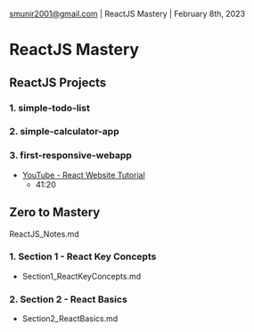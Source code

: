 smunir2001@gmail.com | ReactJS Mastery | February 8th, 2023
# ReactJS Mastery
## ReactJS Projects
### 1. simple-todo-list
### 2. simple-calculator-app
### 3. first-responsive-webapp
* [YouTube - React Website Tutorial](https://www.youtube.com/watch?v=I2UBjN5ER4s)
    * 41:20
## Zero to Mastery
ReactJS_Notes.md
### 1. Section 1 - React Key Concepts
* Section1_ReactKeyConcepts.md
### 2. Section 2 - React Basics
* Section2_ReactBasics.md